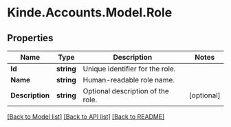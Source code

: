 # Kinde.Accounts.Model.Role

## Properties

Name | Type | Description | Notes
--- | --- | --- | ---
**Id** | **string** | Unique identifier for the role. | 
**Name** | **string** | Human-readable role name. | 
**Description** | **string** | Optional description of the role. | [optional] 

[[Back to Model list]](../README.md#documentation-for-models) [[Back to API list]](../README.md#documentation-for-api-endpoints) [[Back to README]](../README.md)

